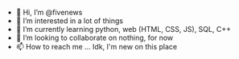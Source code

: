 - 👋 Hi, I’m @fivenews
- 👀 I’m interested in a lot of things
- 🌱 I’m currently learning python, web (HTML, CSS, JS), SQL, C++
- 💞️ I’m looking to collaborate on nothing, for now
- 📫 How to reach me ... Idk, I'm new on this place

<!---
fivenews/fivenews is a ✨ special ✨ repository because its `README.md` (this file) appears on your GitHub profile.
You can click the Preview link to take a look at your changes.
--->
